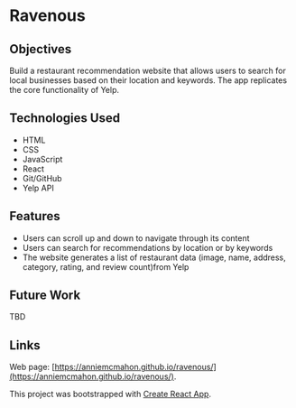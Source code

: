 # Ravenous

## Objectives
Build a restaurant recommendation website that allows users to search for local businesses based on their location and keywords. The app replicates the core functionality of Yelp.

## Technologies Used
* HTML
* CSS
* JavaScript
* React
* Git/GitHub
* Yelp API

## Features
* Users can scroll up and down to navigate through its content
* Users can search for recommendations by location or by keywords
* The website generates a list of restaurant data (image, name, address, category, rating, and review count)from Yelp

## Future Work
TBD

## Links
Web page: [https://anniemcmahon.github.io/ravenous/](https://anniemcmahon.github.io/ravenous/).

This project was bootstrapped with [Create React App](https://github.com/facebook/create-react-app).